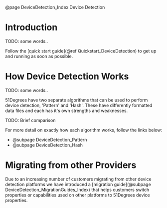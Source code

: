 @page DeviceDetection_Index Device Detection

# Introduction

TODO: some words..

Follow the [quick start guide](@ref Quickstart_DeviceDetection) to get up and running as soon as possible.

# How Device Detection Works

TODO: some words..

51Degrees have two separate algorithms that can be used to perform device detection, 'Pattern' and 'Hash'. 
These have differently formatted data files and each has it's own strengths and weaknesses.

TODO: Brief comparison

For more detail on exactly how each algorithm works, follow the links below:

- @subpage DeviceDetection_Pattern
- @subpage DeviceDetection_Hash

# Migrating from other Providers

Due to an increasing number of customers migrating from other device detection platforms we 
have introduced a [migration guide](@subpage DeviceDetection_MigrationGuides_Index) that helps customers 
switch properties or capabilities used on other platforms to 51Degrees device properties. 

